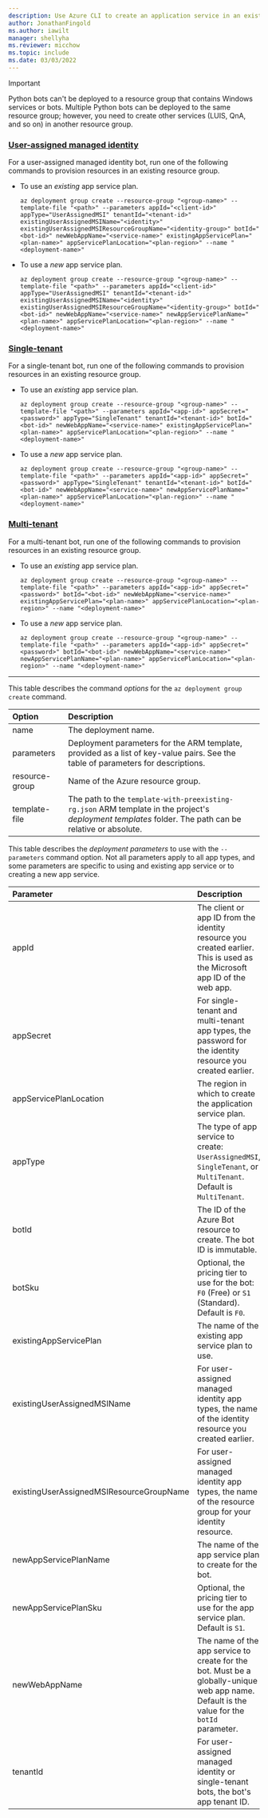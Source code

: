 ```yaml
---
description: Use Azure CLI to create an application service in an existing resource group.
author: JonathanFingold
ms.author: iawilt
manager: shellyha
ms.reviewer: micchow
ms.topic: include
ms.date: 03/03/2022
---
```


> [!IMPORTANT]
> Python bots can't be deployed to a resource group that contains Windows services or bots.
> Multiple Python bots can be deployed to the same resource group; however, you need to create other services (LUIS, QnA, and so on) in another resource group.

### [User-assigned managed identity](#tab/userassigned)

For a user-assigned managed identity bot, run one of the following commands to provision resources in an existing resource group.

- To use an _existing_ app service plan.

  ```azurecli
  az deployment group create --resource-group "<group-name>" --template-file "<path>" --parameters appId="<client-id>" appType="UserAssignedMSI" tenantId="<tenant-id>" existingUserAssignedMSIName="<identity>" existingUserAssignedMSIResourceGroupName="<identity-group>" botId="<bot-id>" newWebAppName="<service-name>" existingAppServicePlan="<plan-name>" appServicePlanLocation="<plan-region>" --name "<deployment-name>"
  ```

- To use a _new_ app service plan.

  ```azurecli
  az deployment group create --resource-group "<group-name>" --template-file "<path>" --parameters appId="<client-id>" appType="UserAssignedMSI" tenantId="<tenant-id>" existingUserAssignedMSIName="<identity>" existingUserAssignedMSIResourceGroupName="<identity-group>" botId="<bot-id>" newWebAppName="<service-name>" newAppServicePlanName="<plan-name>" appServicePlanLocation="<plan-region>" --name "<deployment-name>"
  ```

### [Single-tenant](#tab/singletenant)

For a single-tenant bot, run one of the following commands to provision resources in an existing resource group.

- To use an _existing_ app service plan.

  ```azurecli
  az deployment group create --resource-group "<group-name>" --template-file "<path>" --parameters appId="<app-id>" appSecret="<password>" appType="SingleTenant" tenantId="<tenant-id>" botId="<bot-id>" newWebAppName="<service-name>" existingAppServicePlan="<plan-name>" appServicePlanLocation="<plan-region>" --name "<deployment-name>"
  ```

- To use a _new_ app service plan.

  ```azurecli
  az deployment group create --resource-group "<group-name>" --template-file "<path>" --parameters appId="<app-id>" appSecret="<password>" appType="SingleTenant" tenantId="<tenant-id>" botId="<bot-id>" newWebAppName="<service-name>" newAppServicePlanName="<plan-name>" appServicePlanLocation="<plan-region>" --name "<deployment-name>"
  ```

### [Multi-tenant](#tab/multitenant)

For a multi-tenant bot, run one of the following commands to provision resources in an existing resource group.

- To use an _existing_ app service plan.

  ```azurecli
  az deployment group create --resource-group "<group-name>" --template-file "<path>" --parameters appId="<app-id>" appSecret="<password>" botId="<bot-id>" newWebAppName="<service-name>" existingAppServicePlan="<plan-name>" appServicePlanLocation="<plan-region>" --name "<deployment-name>"
  ```

- To use a _new_ app service plan.

  ```azurecli
  az deployment group create --resource-group "<group-name>" --template-file "<path>" --parameters appId="<app-id>" appSecret="<password>" botId="<bot-id>" newWebAppName="<service-name>" newAppServicePlanName="<plan-name>" appServicePlanLocation="<plan-region>" --name "<deployment-name>"
  ```

---

This table describes the command _options_ for the `az deployment group create` command.

| Option         | Description                                                                                                                                            |
|:---------------|:-------------------------------------------------------------------------------------------------------------------------------------------------------|
| name           | The deployment name.                                                                                                                                   |
| parameters     | Deployment parameters for the ARM template, provided as a list of key-value pairs. See the table of parameters for descriptions.                       |
| resource-group | Name of the Azure resource group.                                                                                                                      |
| template-file  | The path to the `template-with-preexisting-rg.json` ARM template in the project's _deployment templates_ folder. The path can be relative or absolute. |

This table describes the _deployment parameters_ to use with the `--parameters` command option.
Not all parameters apply to all app types, and some parameters are specific to using and existing app service or to creating a new app service.

| Parameter | Description |
|:-|:-|
| appId | The client or app ID from the identity resource you created earlier. This is used as the Microsoft app ID of the web app. |
| appSecret | For single-tenant and multi-tenant app types, the password for the identity resource you created earlier. |
| appServicePlanLocation | The region in which to create the application service plan. |
| appType | The type of app service to create: `UserAssignedMSI`, `SingleTenant`, or `MultiTenant`. Default is `MultiTenant`. |
| botId | The ID of the Azure Bot resource to create. The bot ID is immutable. |
| botSku | Optional, the pricing tier to use for the bot: `F0` (Free) or `S1` (Standard). Default is `F0`. |
| existingAppServicePlan | The name of the existing app service plan to use. |
| existingUserAssignedMSIName | For user-assigned managed identity app types, the name of the identity resource you created earlier. |
| existingUserAssignedMSIResourceGroupName | For user-assigned managed identity app types, the name of the resource group for your identity resource. |
| newAppServicePlanName | The name of the app service plan to create for the bot. |
| newAppServicePlanSku | Optional, the pricing tier to use for the app service plan. Default is `S1`. |
| newWebAppName | The name of the app service to create for the bot. Must be a globally-unique web app name. Default is the value for the `botId` parameter. |
| tenantId | For user-assigned managed identity or single-tenant bots, the bot's app tenant ID. |
